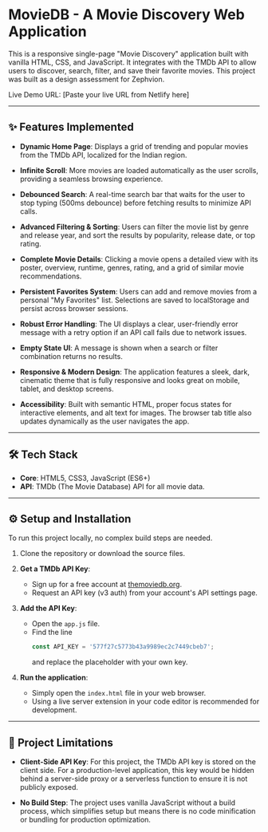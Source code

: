 # MovieDB - A Movie Discovery Web Application

This is a responsive single-page "Movie Discovery" application built with vanilla HTML, CSS, and JavaScript. It integrates with the TMDb API to allow users to discover, search, filter, and save their favorite movies. This project was built as a design assessment for Zephvion.

Live Demo URL: [Paste your live URL from Netlify here]

---

## ✨ Features Implemented

- **Dynamic Home Page**: Displays a grid of trending and popular movies from the TMDb API, localized for the Indian region.

- **Infinite Scroll**: More movies are loaded automatically as the user scrolls, providing a seamless browsing experience.

- **Debounced Search**: A real-time search bar that waits for the user to stop typing (500ms debounce) before fetching results to minimize API calls.

- **Advanced Filtering & Sorting**: Users can filter the movie list by genre and release year, and sort the results by popularity, release date, or top rating.

- **Complete Movie Details**: Clicking a movie opens a detailed view with its poster, overview, runtime, genres, rating, and a grid of similar movie recommendations.

- **Persistent Favorites System**: Users can add and remove movies from a personal "My Favorites" list. Selections are saved to localStorage and persist across browser sessions.

- **Robust Error Handling**: The UI displays a clear, user-friendly error message with a retry option if an API call fails due to network issues.

- **Empty State UI**: A message is shown when a search or filter combination returns no results.

- **Responsive & Modern Design**: The application features a sleek, dark, cinematic theme that is fully responsive and looks great on mobile, tablet, and desktop screens.

- **Accessibility**: Built with semantic HTML, proper focus states for interactive elements, and alt text for images. The browser tab title also updates dynamically as the user navigates the app.

---

## 🛠️ Tech Stack

- **Core**: HTML5, CSS3, JavaScript (ES6+)  
- **API**: TMDb (The Movie Database) API for all movie data.

---

## ⚙️ Setup and Installation

To run this project locally, no complex build steps are needed.

1. Clone the repository or download the source files.  

2. **Get a TMDb API Key**:  
   - Sign up for a free account at [themoviedb.org](https://www.themoviedb.org).  
   - Request an API key (v3 auth) from your account's API settings page.  

3. **Add the API Key**:  
   - Open the `app.js` file.  
   - Find the line  
     ```js
     const API_KEY = '577f27c5773b43a9989ec2c7449cbeb7';
     ```  
     and replace the placeholder with your own key.  

4. **Run the application**:  
   - Simply open the `index.html` file in your web browser.  
   - Using a live server extension in your code editor is recommended for development.  

---

## 🎯 Project Limitations

- **Client-Side API Key**: For this project, the TMDb API key is stored on the client side. For a production-level application, this key would be hidden behind a server-side proxy or a serverless function to ensure it is not publicly exposed.

- **No Build Step**: The project uses vanilla JavaScript without a build process, which simplifies setup but means there is no code minification or bundling for production optimization.
